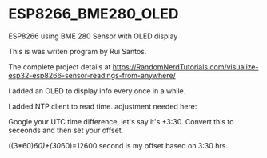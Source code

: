 # ESP8266_BME280_OLED
ESP8266 using BME 280 Sensor with OLED display


This is was writen program by Rui Santos.

The complete project details at https://RandomNerdTutorials.com/visualize-esp32-esp8266-sensor-readings-from-anywhere/

I added an OLED to display info every once in a while.

I added NTP client to read time.
adjustment needed here:

Google your UTC time difference, let's say it's  +3:30. Convert this to seceonds and then set your offset.

((3*60)*60)+(30*60)=12600 second is my offset based on 3:30 hrs.
  
  

